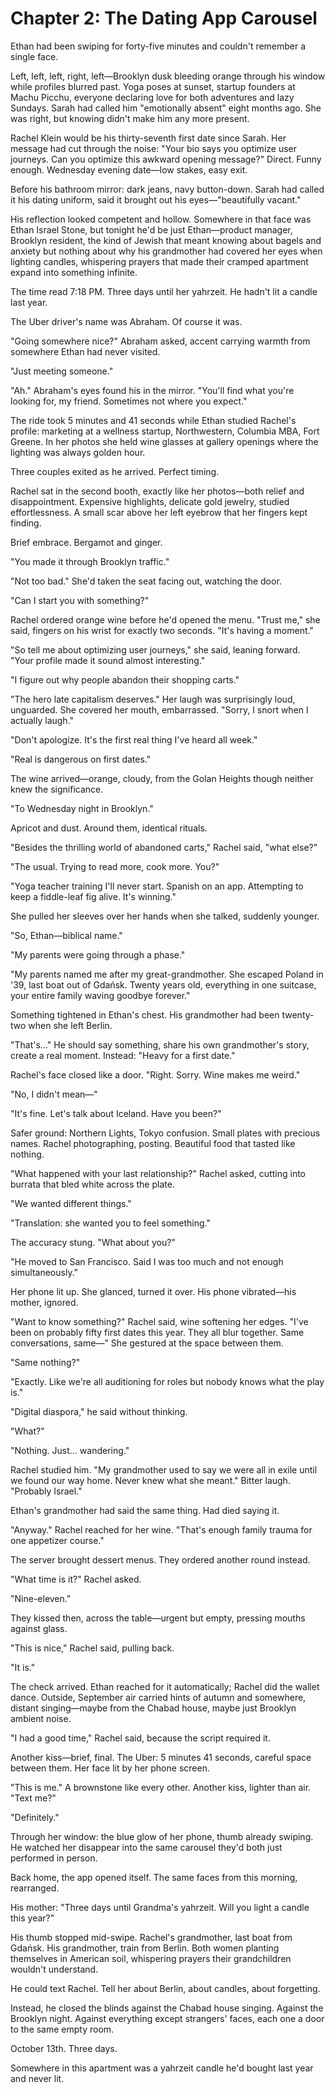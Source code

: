 # Chapter 2: The Dating App Carousel

Ethan had been swiping for forty-five minutes and couldn't remember a single face.

Left, left, left, right, left—Brooklyn dusk bleeding orange through his window while profiles blurred past. Yoga poses at sunset, startup founders at Machu Picchu, everyone declaring love for both adventures and lazy Sundays. Sarah had called him "emotionally absent" eight months ago. She was right, but knowing didn't make him any more present.

Rachel Klein would be his thirty-seventh first date since Sarah. Her message had cut through the noise: "Your bio says you optimize user journeys. Can you optimize this awkward opening message?" Direct. Funny enough. Wednesday evening date—low stakes, easy exit.

Before his bathroom mirror: dark jeans, navy button-down. Sarah had called it his dating uniform, said it brought out his eyes—"beautifully vacant."

His reflection looked competent and hollow. Somewhere in that face was Ethan Israel Stone, but tonight he'd be just Ethan—product manager, Brooklyn resident, the kind of Jewish that meant knowing about bagels and anxiety but nothing about why his grandmother had covered her eyes when lighting candles, whispering prayers that made their cramped apartment expand into something infinite.

The time read 7:18 PM. Three days until her yahrzeit. He hadn't lit a candle last year.

The Uber driver's name was Abraham. Of course it was.

"Going somewhere nice?" Abraham asked, accent carrying warmth from somewhere Ethan had never visited.

"Just meeting someone."

"Ah." Abraham's eyes found his in the mirror. "You'll find what you're looking for, my friend. Sometimes not where you expect."

The ride took 5 minutes and 41 seconds while Ethan studied Rachel's profile: marketing at a wellness startup, Northwestern, Columbia MBA, Fort Greene. In her photos she held wine glasses at gallery openings where the lighting was always golden hour.

Three couples exited as he arrived. Perfect timing.

Rachel sat in the second booth, exactly like her photos—both relief and disappointment. Expensive highlights, delicate gold jewelry, studied effortlessness. A small scar above her left eyebrow that her fingers kept finding.

Brief embrace. Bergamot and ginger.

"You made it through Brooklyn traffic."

"Not too bad." She'd taken the seat facing out, watching the door.

"Can I start you with something?"

Rachel ordered orange wine before he'd opened the menu. "Trust me," she said, fingers on his wrist for exactly two seconds. "It's having a moment."

"So tell me about optimizing user journeys," she said, leaning forward. "Your profile made it sound almost interesting."

"I figure out why people abandon their shopping carts."

"The hero late capitalism deserves." Her laugh was surprisingly loud, unguarded. She covered her mouth, embarrassed. "Sorry, I snort when I actually laugh."

"Don't apologize. It's the first real thing I've heard all week."

"Real is dangerous on first dates."

The wine arrived—orange, cloudy, from the Golan Heights though neither knew the significance.

"To Wednesday night in Brooklyn."

Apricot and dust. Around them, identical rituals.

"Besides the thrilling world of abandoned carts," Rachel said, "what else?"

"The usual. Trying to read more, cook more. You?"

"Yoga teacher training I'll never start. Spanish on an app. Attempting to keep a fiddle-leaf fig alive. It's winning."

She pulled her sleeves over her hands when she talked, suddenly younger.

"So, Ethan—biblical name."

"My parents were going through a phase."

"My parents named me after my great-grandmother. She escaped Poland in '39, last boat out of Gdańsk. Twenty years old, everything in one suitcase, your entire family waving goodbye forever."

Something tightened in Ethan's chest. His grandmother had been twenty-two when she left Berlin.

"That's..." He should say something, share his own grandmother's story, create a real moment. Instead: "Heavy for a first date."

Rachel's face closed like a door. "Right. Sorry. Wine makes me weird."

"No, I didn't mean—"

"It's fine. Let's talk about Iceland. Have you been?"

Safer ground: Northern Lights, Tokyo confusion. Small plates with precious names. Rachel photographing, posting. Beautiful food that tasted like nothing.

"What happened with your last relationship?" Rachel asked, cutting into burrata that bled white across the plate.

"We wanted different things."

"Translation: she wanted you to feel something."

The accuracy stung. "What about you?"

"He moved to San Francisco. Said I was too much and not enough simultaneously."

Her phone lit up. She glanced, turned it over. His phone vibrated—his mother, ignored. 

"Want to know something?" Rachel said, wine softening her edges. "I've been on probably fifty first dates this year. They all blur together. Same conversations, same—" She gestured at the space between them.

"Same nothing?"

"Exactly. Like we're all auditioning for roles but nobody knows what the play is."

"Digital diaspora," he said without thinking.

"What?"

"Nothing. Just... wandering."

Rachel studied him. "My grandmother used to say we were all in exile until we found our way home. Never knew what she meant." Bitter laugh. "Probably Israel."

Ethan's grandmother had said the same thing. Had died saying it.

"Anyway." Rachel reached for her wine. "That's enough family trauma for one appetizer course."

The server brought dessert menus. They ordered another round instead.

"What time is it?" Rachel asked.

"Nine-eleven."

They kissed then, across the table—urgent but empty, pressing mouths against glass.

"This is nice," Rachel said, pulling back.

"It is."

The check arrived. Ethan reached for it automatically; Rachel did the wallet dance. Outside, September air carried hints of autumn and somewhere, distant singing—maybe from the Chabad house, maybe just Brooklyn ambient noise.

"I had a good time," Rachel said, because the script required it.

Another kiss—brief, final. The Uber: 5 minutes 41 seconds, careful space between them. Her face lit by her phone screen.

"This is me." A brownstone like every other. Another kiss, lighter than air. "Text me?"

"Definitely."

Through her window: the blue glow of her phone, thumb already swiping. He watched her disappear into the same carousel they'd both just performed in person.

Back home, the app opened itself. The same faces from this morning, rearranged.

His mother: "Three days until Grandma's yahrzeit. Will you light a candle this year?"

His thumb stopped mid-swipe. Rachel's grandmother, last boat from Gdańsk. His grandmother, train from Berlin. Both women planting themselves in American soil, whispering prayers their grandchildren wouldn't understand.

He could text Rachel. Tell her about Berlin, about candles, about forgetting.

Instead, he closed the blinds against the Chabad house singing. Against the Brooklyn night. Against everything except strangers' faces, each one a door to the same empty room.

October 13th. Three days.

Somewhere in this apartment was a yahrzeit candle he'd bought last year and never lit.